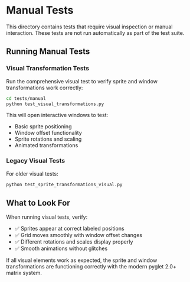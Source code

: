 # Manual Tests

This directory contains tests that require visual inspection or manual interaction. These tests are not run automatically as part of the test suite.

## Running Manual Tests

### Visual Transformation Tests

Run the comprehensive visual test to verify sprite and window transformations work correctly:

```bash
cd tests/manual
python test_visual_transformations.py
```

This will open interactive windows to test:
- Basic sprite positioning
- Window offset functionality  
- Sprite rotations and scaling
- Animated transformations

### Legacy Visual Tests

For older visual tests:

```bash
python test_sprite_transformations_visual.py
```

## What to Look For

When running visual tests, verify:
- ✅ Sprites appear at correct labeled positions
- ✅ Grid moves smoothly with window offset changes
- ✅ Different rotations and scales display properly
- ✅ Smooth animations without glitches

If all visual elements work as expected, the sprite and window transformations are functioning correctly with the modern pyglet 2.0+ matrix system.
